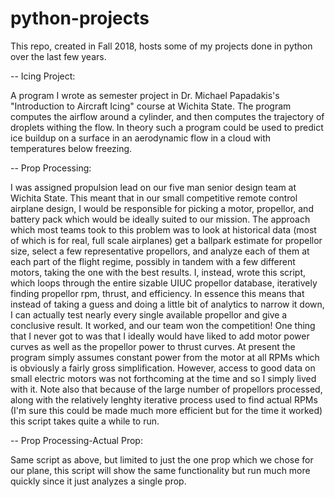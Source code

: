# python-projects

This repo, created in Fall 2018, hosts some of my projects done in python over the last few years.


-- Icing Project:

A program I wrote as semester project in Dr. Michael Papadakis's "Introduction to Aircraft Icing" course at Wichita State.
The program computes the airflow around a cylinder, and then computes the trajectory of droplets withing the flow.
In theory such a program could be used to predict ice buildup on a surface in an aerodynamic flow in a cloud with temperatures below freezing.

-- Prop Processing:

I was assigned propulsion lead on our five man senior design team at Wichita State. This meant that in our small competitive remote control airplane design, I would be responsible for picking a motor, propellor, and battery pack which would be ideally suited to our mission. The approach which most teams took to this problem was to look at historical data (most of which is for real, full scale airplanes) get a ballpark estimate for propellor size, select a few representative propellors, and analyze each of them at each part of the flight regime, possibly in tandem with a few different motors, taking the one with the best results.
I, instead, wrote this script, which loops through the entire sizable UIUC propellor database, iteratively finding propellor rpm, thrust, and efficiency.
In essence this means that instead of taking a guess and doing a little bit of analytics to narrow it down, I can actually test nearly every single available propellor and give a conclusive result. It worked, and our team won the competition!
One thing that I never got to was that I ideally would have liked to add motor power curves as well as the propellor power to thrust curves. At present the program simply assumes constant power from the motor at all RPMs which is obviously a fairly gross simplification. However, access to good data on small electric motors was not forthcoming at the time and so I simply lived with it.
Note also that because of the large number of propellors processed, along with the relatively lenghty iterative process used to find actual RPMs (I'm sure this could be made much more efficient but for the time it worked) this script takes quite a while to run.

-- Prop Processing-Actual Prop:

Same script as above, but limited to just the one prop which we chose for our plane, this script will show the same functionality but run much more quickly since it just analyzes a single prop.
